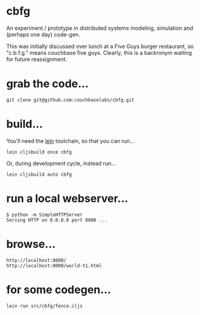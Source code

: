 cbfg
====

An experiment / prototype in distributed systems modeling,
simulation and (perhaps one day) code-gen.

This was initially discussed over lunch at a Five Guys burger
restaurant, so "c.b.f.g." means couchbase five guys.  Clearly, this is
a backronym waiting for future reassignment.

# grab the code...

    git clone git@github.com:couchbaselabs/cbfg.git

# build...

You'll need the [lein](http://github.com/technomancy/leiningen)
toolchain, so that you can run...

    lein cljsbuild once cbfg

Or, during development cycle, instead run...

    lein cljsbuild auto cbfg

# run a local webserver...

    $ python -m SimpleHTTPServer
    Serving HTTP on 0.0.0.0 port 8000 ...

# browse...

    http://localhost:8000/
    http://localhost:8000/world-t1.html

# for some codegen...

    lein run src/cbfg/fence.cljs

